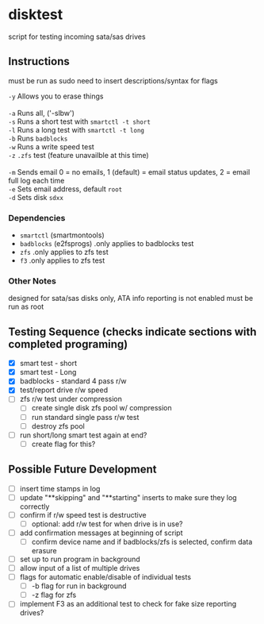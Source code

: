# disktest
script for testing incoming sata/sas drives

## Instructions

must be run as sudo
need to insert descriptions/syntax for flags

`-y`  Allows you to erase things\
\
`-a`  Runs all, ('-slbw')\
`-s`  Runs a short test with `smartctl -t short`\
`-l`  Runs a long test with `smartctl -t long`\
`-b`  Runs `badblocks`\
`-w`  Runs a write speed test\
`-z`  `.zfs` test (feature unavailble at this time)\
\
`-m`  Sends email 0 = no emails, 1 (default) = email status updates, 2 = email full log each time\
`-e`  Sets email address, default `root`\
`-d`  Sets disk `sdxx`

### Dependencies
  * `smartctl` (smartmontools)
  * `badblocks` (e2fsprogs)     .only applies to badblocks test
  * `zfs`                       .only applies to zfs test
  * `f3`                        .only applies to zfs test

### Other Notes
designed for sata/sas disks only, ATA info reporting is not enabled
must be run as root

## Testing Sequence (checks indicate sections with completed programing)
- [x] smart test - short
- [x] smart test - Long
- [x] badblocks - standard 4 pass r/w
- [x] test/report drive r/w speed
- [ ] zfs r/w test under compression
  - [ ] create single disk zfs pool w/ compression
  - [ ] run standard single pass r/w test
  - [ ] destroy zfs pool
- [ ] run short/long smart test again at end?
  - [ ] create flag for this?

## Possible Future Development
- [ ] insert time stamps in log
- [ ] update "**skipping" and "**starting" inserts to make sure they log correctly
- [ ] confirm if r/w speed test is destructive
  - [ ] optional: add r/w test for when drive is in use?
- [ ] add confirmation messages at beginning of script
  - [ ] confirm device name and if badblocks/zfs is selected, confirm data erasure
- [ ] set up to run program in background
- [ ] allow input of a list of multiple drives
- [ ] flags for automatic enable/disable of individual tests
  - [ ] -b flag for run in background
  - [ ] -z flag for zfs
-[ ] implement F3 as an additional test to check for fake size reporting drives?
